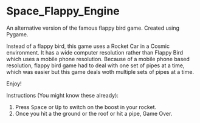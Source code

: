 # Space_Flappy_Engine
An alternative version of the famous flappy bird game. Created using Pygame.

Instead of a flappy bird, this game uses a Rocket Car in a Cosmic environment. It has a wide computer resolution rather than Flappy Bird which uses a mobile phone 
resolution. Because of a mobile phone based resolution, flappy bird game had to deal with one set of pipes at a time, which was easier but this game deals woth multiple
sets of pipes at a time.

Enjoy!

Instructions (You might know these already):
1. Press <kbd>Space</kbd> or <kbd>Up</kbd> to switch on the boost in your rocket.
2. Once you hit a the ground or the roof or hit a pipe, Game Over.
